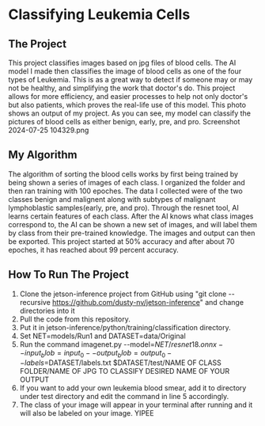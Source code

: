 # Classifying Leukemia Cells
## The Project
This project classifies images based on jpg files of blood cells. The AI model I made then classifies the image of blood cells as one of the four types of Leukemia. This is as a great way to detect if someone may or may not be healthy, and simplifying the work that doctor's do. This project allows for more efficiency, and easier processes to help not only doctor's but also patients, which proves the real-life use of this model.
This photo shows an output of my project. As you can see, my model can classify the pictures of blood cells as either benign, early, pre, and pro.
Screenshot 2024-07-25 104329.png
## My Algorithm
The algorithm of sorting the blood cells works by first being trained by being shown a series of images of each class. I organized the folder and then ran training with 100 epoches. The data I collected were of the two classes benign and malignent along with subtypes of malignant lymphoblastic samples(early, pre, and pro). Through the resnet tool, AI learns certain features of each class. After the AI knows what class images correspond to, the AI can be shown a new set of images, and will label them by class from their pre-trained knowledge. The images and output can then be exported. This project started at 50% accuracy and after about 70 epoches, it has reached about 99 percent accuracy.
## How To Run The Project 
1. Clone the jetson-inference project from GitHub using "git clone --recursive https://github.com/dusty-nv/jetson-inference" and change directories into it
2. Pull the code from this repository.
3. Put it in jetson-inference/python/training/classification directory.
4. Set NET=models/Run1 and DATASET=data/Original
5. Run the command imagenet.py --model=$NET/resnet18.onnx --input_blob=input_0 --output_blob=output_0 --labels=$DATASET/labels.txt $DATASET/test/NAME OF CLASS FOLDER/NAME OF JPG TO CLASSIFY DESIRED NAME OF YOUR OUTPUT
6. If you want to add your own leukemia blood smear, add it to directory under test directory and edit the command in line 5 accordingly.
7. The class of your image will appear in your terminal after running and it will also be labeled on your image. YIPEE
